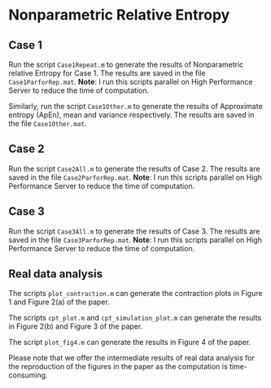 # Nonparametric Relative Entropy

## Case 1

Run the script `Case1Repeat.m` to generate the results of Nonparametric relative Entropy for Case 1. The results are saved in the file `Case1ParforRep.mat`. **Note**: I run this scripts parallel on High Performance Server to reduce the time of computation.

Similarly, run the script `Case1Other.m` to generate the results of Approximate entropy (ApEn), mean and variance respectively. The results are saved in the file `Case1Other.mat`.

## Case 2

Run the script `Case2All.m` to generate the results of Case 2. The results are saved in the file `Case2ParforRep.mat`. **Note**: I run this scripts parallel on High Performance Server to reduce the time of computation.

## Case 3

Run the script `Case3All.m` to generate the results of Case 3. The results are saved in the file `Case3ParforRep.mat`. **Note**: I run this scripts parallel on High Performance Server to reduce the time of computation.

## Real data analysis

The scripts `plot_contraction.m` can generate the contraction plots in Figure 1 and Figure 2(a) of the paper.

The scripts `cpt_plot.m` and `cpt_simulation_plot.m` can generate the results in Figure 2(b) and Figure 3 of the paper.

The script `plot_fig4.m` can generate the results in Figure 4 of the paper.

Please note that we offer the intermediate results of real data analysis for the reproduction of the figures in the paper as the computation is time-consuming.
